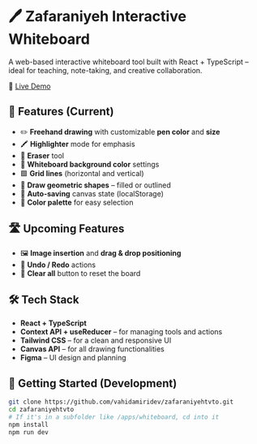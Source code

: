 # 🖊️ Zafaraniyeh Interactive Whiteboard

A web-based interactive whiteboard tool built with React + TypeScript – ideal for teaching, note-taking, and creative collaboration.

🔗 [Live Demo](https://whiteboard.zafaraniyehtvto.ir)

## 🎯 Features (Current)

- ✏️ **Freehand drawing** with customizable **pen color** and **size**
- 🖍️ **Highlighter** mode for emphasis
- 🧽 **Eraser** tool
- 🎨 **Whiteboard background color** settings
- 🟩 **Grid lines** (horizontal and vertical)
- 📐 **Draw geometric shapes** – filled or outlined
- 💾 **Auto-saving** canvas state (localStorage)
- 🌈 **Color palette** for easy selection

## 🛣️ Upcoming Features

- 🖼️ **Image insertion** and **drag & drop positioning**
- 🔄 **Undo / Redo** actions
- 🧼 **Clear all** button to reset the board

## 🛠️ Tech Stack

- **React + TypeScript**
- **Context API + useReducer** – for managing tools and actions
- **Tailwind CSS** – for a clean and responsive UI
- **Canvas API** – for all drawing functionalities
- **Figma** – UI design and planning

## 🚀 Getting Started (Development)

```bash
git clone https://github.com/vahidamiridev/zafaraniyehtvto.git
cd zafaraniyehtvto
# If it's in a subfolder like /apps/whiteboard, cd into it
npm install
npm run dev

